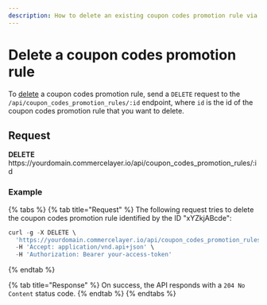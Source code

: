```yaml
---
description: How to delete an existing coupon codes promotion rule via API
---
```


# Delete a coupon codes promotion rule

To <a href="https://docs.commercelayer.io/developers/deleting-resources" target="_blank">delete</a> a coupon codes promotion rule, send a `DELETE` request to the `/api/coupon_codes_promotion_rules/:id` endpoint, where `id` is the id of the coupon codes promotion rule that you want to delete.

## Request

**DELETE** https://<i></i>yourdomain.commercelayer.io/api/coupon_codes_promotion_rules/:id

### Example

{% tabs %}
{% tab title="Request" %}
The following request tries to delete the coupon codes promotion rule identified by the ID "xYZkjABcde":

```javascript
curl -g -X DELETE \
  'https://yourdomain.commercelayer.io/api/coupon_codes_promotion_rules/xYZkjABcde' \
  -H 'Accept: application/vnd.api+json' \
  -H 'Authorization: Bearer your-access-token'
```
{% endtab %}

{% tab title="Response" %}
On success, the API responds with a `204 No Content` status code.
{% endtab %}
{% endtabs %}

